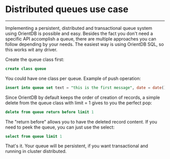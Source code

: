 # Distributed queues use case
____

Implementing a persistent, distributed and transactional queue system using OrientDB is possible and easy. Besides the fact you don't need a specific API accomplish a queue, there are multiple approaches you can follow depending by your needs. The easiest way is using OrientDB SQL, so this works wit any driver.

Create the queue class first:

```sql
create class queue
```

You could have one class per queue. Example of push operation:

```sql
insert into queue set text = "this is the first message", date = date()
```

Since OrientDB by default keeps the order of creation of records, a simple delete from the queue class with limit = 1 gives to you the perfect pop:

```sql
delete from queue return before limit 1
```

The "return before" allows you to have the deleted record content. If you need to peek the queue, you can just use the select:

```sql
select from queue limit 1
```

That's it. Your queue will be persistent, if you want transactional and running in cluster distributed.
